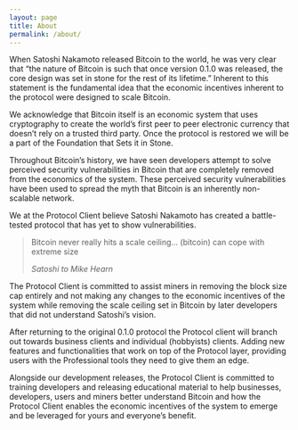```yaml
---
layout: page
title: About
permalink: /about/
---
```


When Satoshi Nakamoto released Bitcoin to the world, he was very clear that “the nature of Bitcoin is such that once version 0.1.0 was released, the core design was set in stone for the rest of its lifetime.” Inherent to this statement is the fundamental idea that the economic incentives inherent to the protocol were designed to scale Bitcoin.

We acknowledge that Bitcoin itself is an economic system that uses cryptography to create the world’s first peer to peer electronic currency that doesn’t rely on a trusted third party. Once the protocol is restored we will be a part of the Foundation that Sets it in Stone.

Throughout Bitcoin’s history, we have seen developers attempt to solve perceived security vulnerabilities in Bitcoin that are completely removed from the economics of the system. These perceived security vulnerabilities have been used to spread the myth that Bitcoin is an inherently non-scalable network.

We at the Protocol Client believe Satoshi Nakamoto has created a battle-tested protocol that has yet to show vulnerabilities.

> Bitcoin never really hits a scale ceiling… (bitcoin) can cope with extreme size
>
> *Satoshi to Mike Hearn*

The Protocol Client is committed to assist miners in removing the block size cap entirely and not making any changes to the economic incentives of the system while removing the scale ceiling set in Bitcoin by later developers that did not understand Satoshi’s vision.

After returning to the original 0.1.0 protocol the Protocol client will branch out towards business clients and individual (hobbyists) clients. Adding new features and functionalities that work on top of the Protocol layer, providing users with the Professional tools they need to give them an edge.

Alongside our development releases, the Protocol Client is committed to training developers and releasing educational material to help businesses, developers, users and miners better understand Bitcoin and how the Protocol Client enables the economic incentives of the system to emerge and be leveraged for yours and everyone’s benefit.
